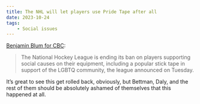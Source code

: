 ```yaml
---
title: The NHL will let players use Pride Tape after all
date: 2023-10-24
tags:
    - Social issues
---
```


[Benjamin Blum for CBC](https://www.cbc.ca/news/canada/nhl-backtracks-pride-tape-ban-1.7006393?cmp=rss):

> The National Hockey League is ending its ban on players supporting social causes on their equipment, including a popular stick tape in support of the LGBTQ community, the league announced on Tuesday.

It’s great to see this get rolled back, obviously, but Bettman, Daly, and the rest of them should be absolutely ashamed of themselves that this happened at all.